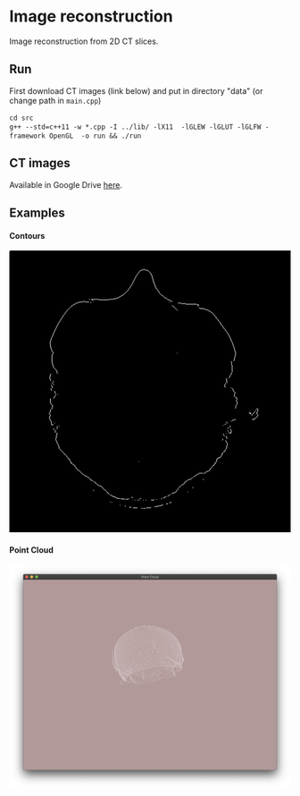 # Image reconstruction
Image reconstruction from 2D CT slices.

## Run

First download CT images (link below) and put in directory "data" (or change path in `main.cpp`)
```
cd src
g++ --std=c++11 -w *.cpp -I ../lib/ -lX11  -lGLEW -lGLUT -lGLFW -framework OpenGL  -o run && ./run
```

## CT images
Available in Google Drive [here](https://drive.google.com/file/d/1Gwc3uNTiqNRa6ok1WnLLHVYmjUKu4yKt/view?usp=sharing).

## Examples
#### Contours
![excontour](examples/contours.png)

#### Point Cloud
 ![expointcloud](examples/point-cloud.png)
